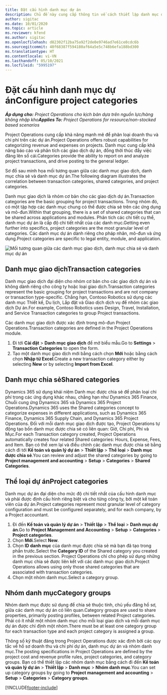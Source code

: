 ```yaml
---
title: Đặt cấu hình danh mục dự án
description: Chủ đề này cung cấp thông tin về cách thiết lập danh mục dự án.
author: sigitac
ms.date: 10/01/2020
ms.topic: article
ms.reviewer: kfend
ms.author: sigitac
ms.openlocfilehash: d82302f12ba75a92f2de0e9746ad7e61ce0cdc6b
ms.sourcegitcommit: 40f68387f594180af64a5e5c748b6efa188bd300
ms.translationtype: HT
ms.contentlocale: vi-VN
ms.lasthandoff: 05/10/2021
ms.locfileid: "5995197"
---
```

# <a name="configure-project-categories"></a><span data-ttu-id="1900f-103">Đặt cấu hình danh mục dự án</span><span class="sxs-lookup"><span data-stu-id="1900f-103">Configure project categories</span></span>

<span data-ttu-id="1900f-104">_**Áp dụng cho:** Project Operations cho kịch bản dựa trên nguồn lực/hàng không nhập kho_</span><span class="sxs-lookup"><span data-stu-id="1900f-104">_**Applies To:** Project Operations for resource/non-stocked based scenarios_</span></span>

<span data-ttu-id="1900f-105">Project Operations cung cấp khả năng mạnh mẽ để phân loại doanh thu và chi phí trên các dự án.</span><span class="sxs-lookup"><span data-stu-id="1900f-105">Project Operations offers robust capabilities for categorizing revenue and expenses on projects.</span></span> <span data-ttu-id="1900f-106">Danh mục cung cấp khả năng báo cáo và phân tích các giao dịch dự án, đồng thời thúc đẩy việc đăng lên sổ cái.</span><span class="sxs-lookup"><span data-stu-id="1900f-106">Categories provide the ability to report on and analyze project transactions, and drive posting to the general ledger.</span></span>

<span data-ttu-id="1900f-107">Sơ đồ sau minh họa mối tương quan giữa các danh mục giao dịch, danh mục chia sẻ và danh mục dự án.</span><span class="sxs-lookup"><span data-stu-id="1900f-107">The following diagram illustrates the correlation between transaction categories, shared categories, and project categories.</span></span> 

<span data-ttu-id="1900f-108">Danh mục giao dịch là nhóm cơ bản cho các giao dịch dự án.</span><span class="sxs-lookup"><span data-stu-id="1900f-108">Transaction categories are the basic grouping for project transactions.</span></span> <span data-ttu-id="1900f-109">Trong nhóm đó, có một tập hợp các danh mục chung có thể được chia sẻ trên các ứng dụng và mô-đun.</span><span class="sxs-lookup"><span data-stu-id="1900f-109">Within that grouping, there is a set of shared categories that can be shared across applications and modules.</span></span> <span data-ttu-id="1900f-110">Phân tích các chi tiết cụ thể, danh mục dự án là cấp độ chi tiết nhất của các danh mục.</span><span class="sxs-lookup"><span data-stu-id="1900f-110">Getting even further into specifics, project categories are the most granular level of categories.</span></span> <span data-ttu-id="1900f-111">Các danh mục dự án dành riêng cho pháp nhân, mô-đun và ứng dụng.</span><span class="sxs-lookup"><span data-stu-id="1900f-111">Project categories are specific to legal entity, module, and application.</span></span>

![Mối tương quan giữa các danh mục giao dịch, danh mục chia sẻ và danh mục dự án](media/project-categories.png)

## <a name="transaction-categories"></a><span data-ttu-id="1900f-113">Danh mục giao dịch</span><span class="sxs-lookup"><span data-stu-id="1900f-113">Transaction categories</span></span>

<span data-ttu-id="1900f-114">Danh mục giao dịch đại diện cho nhóm cơ bản cho các giao dịch dự án và không dành riêng cho công ty hoặc loại giao dịch.</span><span class="sxs-lookup"><span data-stu-id="1900f-114">Transaction categories represent the basic grouping for project transactions and are not company or transaction type-specific.</span></span> <span data-ttu-id="1900f-115">Chẳng hạn, Contoso Robotics sử dụng các danh mục Thiết kế, Du lịch, Lắp đặt và Giao dịch dịch vụ để nhóm các giao dịch Dự án.</span><span class="sxs-lookup"><span data-stu-id="1900f-115">For example, Contoso Robotics uses Design, Travel, Installation, and Service Transaction categories to group Project transactions.</span></span>

<span data-ttu-id="1900f-116">Các danh mục giao dịch được xác định trong mô-đun Project Operations.</span><span class="sxs-lookup"><span data-stu-id="1900f-116">Transaction categories are defined in the Project Operations module.</span></span> 
1. <span data-ttu-id="1900f-117">Đi tới **Cài đặt** \> **Danh mục giao dịch** để mở biểu mẫu.</span><span class="sxs-lookup"><span data-stu-id="1900f-117">Go to **Settings** \> **Transaction Categories** to open the form.</span></span> 
2. <span data-ttu-id="1900f-118">Tạo một danh mục giao dịch mới bằng cách chọn **Mới** hoặc bằng cách chọn **Nhập từ Excel**.</span><span class="sxs-lookup"><span data-stu-id="1900f-118">Create a new transaction category either by selecting **New** or by selecting **Import from Excel**.</span></span>

## <a name="shared-categories"></a><span data-ttu-id="1900f-119">Danh mục chia sẻ</span><span class="sxs-lookup"><span data-stu-id="1900f-119">Shared categories</span></span>

<span data-ttu-id="1900f-120">Dynamics 365 sử dụng khái niệm Danh mục được chia sẻ để phân loại chi phí trong các ứng dụng khác nhau, chẳng hạn như Dynamics 365 Finance, Chuỗi cung ứng Dynamics 365 và Dynamics 365 Project Operations.</span><span class="sxs-lookup"><span data-stu-id="1900f-120">Dynamics 365 uses the Shared categories concept to categorize expenses in different applications, such as Dynamics 365 Finance, Dynamics 365 Supply Chain, and Dynamics 365 Project Operations.</span></span> <span data-ttu-id="1900f-121">Đối với mỗi danh mục giao dịch được tạo, Project Operations tự động tạo bốn danh mục được chia sẻ có liên quan: Giờ, Chi phí, Phí và Mục.</span><span class="sxs-lookup"><span data-stu-id="1900f-121">For each Transaction category created, Project Operations automatically creates four related Shared categories: Hours, Expense, Fees, and Item.</span></span> <span data-ttu-id="1900f-122">Bạn có thể xem lại và điều chỉnh các danh mục được chia sẻ bằng cách đi tới **Kế toán và quản lý dự án** \> **Thiết lập** \> **Thể loại** \> **Danh mục được chia sẻ**.</span><span class="sxs-lookup"><span data-stu-id="1900f-122">You can review and adjust the shared categories by going to **Project management and accounting** \> **Setup** \> **Categories** \> **Shared Categories**.</span></span>

## <a name="project-categories"></a><span data-ttu-id="1900f-123">Thể loại dự án</span><span class="sxs-lookup"><span data-stu-id="1900f-123">Project categories</span></span>

<span data-ttu-id="1900f-124">Danh mục dự án đại diện cho mức độ chi tiết nhất của cấu hình danh mục và phải được định cấu hình riêng biệt và cho từng công ty, bởi một kế toán viên của dự án.</span><span class="sxs-lookup"><span data-stu-id="1900f-124">Project categories represent most granular level of category configuration and must be configured separately, and for each company, by a Project accountant.</span></span>

1. <span data-ttu-id="1900f-125">Đi đến **Kế toán và quản lý dự án** \> **Thiết lập** \> **Thể loại** \> **Danh mục dự án**.</span><span class="sxs-lookup"><span data-stu-id="1900f-125">Go to **Project Management and Accounting** \> **Setup** \> **Categories** \> **Project categories**.</span></span>
2. <span data-ttu-id="1900f-126">Chọn **Mới**.</span><span class="sxs-lookup"><span data-stu-id="1900f-126">Select **New**.</span></span>
3. <span data-ttu-id="1900f-127">Chọn **ID danh mục** của danh mục được chia sẻ mà bạn đã tạo trong phần trước.</span><span class="sxs-lookup"><span data-stu-id="1900f-127">Select the **Category ID** of the Shared category you created in the previous section.</span></span> <span data-ttu-id="1900f-128">Project Operations chỉ cho phép sử dụng những danh mục chia sẻ được liên kết với các danh mục giao dịch.</span><span class="sxs-lookup"><span data-stu-id="1900f-128">Project Operations allows using only those shared categories that are associated with transaction categories.</span></span>
4. <span data-ttu-id="1900f-129">Chọn một nhóm danh mục.</span><span class="sxs-lookup"><span data-stu-id="1900f-129">Select a category group.</span></span>

## <a name="category-groups"></a><span data-ttu-id="1900f-130">Nhóm danh mục</span><span class="sxs-lookup"><span data-stu-id="1900f-130">Category groups</span></span>

<span data-ttu-id="1900f-131">Nhóm danh mục được sử dụng để chia sẻ thuộc tính, chủ yếu đăng hồ sơ, giữa các danh mục dự án có liên quan.</span><span class="sxs-lookup"><span data-stu-id="1900f-131">Category groups are used to share properties, primarily posting profiles, between related Project categories.</span></span> <span data-ttu-id="1900f-132">Phải có ít nhất một nhóm danh mục cho mỗi loại giao dịch và mỗi danh mục dự án được chỉ định một nhóm.</span><span class="sxs-lookup"><span data-stu-id="1900f-132">There must be at least one category group for each transaction type and each project category is assigned a group.</span></span>

<span data-ttu-id="1900f-133">Thông số kỹ thuật đăng trong Project Operations được xác định bởi các quy tắc về hồ sơ doanh thu và chi phí dự án, danh mục dự án và nhóm danh mục.</span><span class="sxs-lookup"><span data-stu-id="1900f-133">The posting specifications in Project Operations are defined by the project cost and revenue profile rules, project categories, and category groups.</span></span> <span data-ttu-id="1900f-134">Bạn có thể thiết lập các nhóm danh mục bằng cách đi đến **Kế toán và quản lý dự án** \> **Thiết lập** \> **Danh mục** \> **Nhóm danh mục**.</span><span class="sxs-lookup"><span data-stu-id="1900f-134">You can set up category groups by going to **Project management and accounting** \> **Setup** \> **Categories** \> **Category groups**.</span></span>


[!INCLUDE[footer-include](../includes/footer-banner.md)]